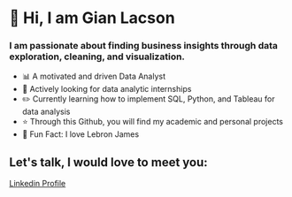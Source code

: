 # 👋 Hi, I am Gian Lacson

### I am passionate about finding business insights through data exploration, cleaning, and visualization. 

- 📊 A motivated and driven Data Analyst
- 👀 Actively looking for data analytic internships
- ✏️ Currently learning how to implement SQL, Python, and Tableau for data analysis
- ⭐ Through this Github, you will find my academic and personal projects
-  👑 Fun Fact: I love Lebron James

## Let's talk, I would love to meet you:
[Linkedin Profile](https://www.linkedin.com/in/gian-lacson/)



<!--
**gianpat100/gianpat100** is a ✨ _special_ ✨ repository because its `README.md` (this file) appears on your GitHub profile.

Here are some ideas to get you started:

- 🔭 I’m currently working on ...
- 🌱 I’m currently learning ...
- 👯 I’m looking to collaborate on ...
- 🤔 I’m looking for help with ...
- 💬 Ask me about ...
- 📫 How to reach me: ...
- 😄 Pronouns: ...
- ⚡ Fun fact: ...
-->
